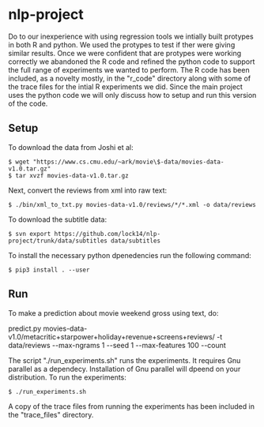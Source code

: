 # nlp-project
Do to our inexperience with using regression tools we intially built protypes in both
R and python. We used the protypes to test if ther were giving similar results. Once
we were confident that are protypes were working correctly we abandoned the R code
and refined the python code to support the full range of experiments we wanted to
perform. The R code has been included, as a novelty mostly, in the "r_code" directory
along with some of the trace files for the intial R experiments we did. Since the
main project uses the python code we will only discuss how to setup and run this
version of the code.

## Setup
To download the data from Joshi et al:
```
$ wget "https://www.cs.cmu.edu/~ark/movie\$-data/movies-data-v1.0.tar.gz"
$ tar xvzf movies-data-v1.0.tar.gz
```
Next, convert the reviews from xml into raw text:
```
$ ./bin/xml_to_txt.py movies-data-v1.0/reviews/*/*.xml -o data/reviews
```

To download the subtitle data:
```
$ svn export https://github.com/lock14/nlp-project/trunk/data/subtitles data/subtitles
```

To install the necessary python dpenedencies run the following command:
```
$ pip3 install . --user
```
    
## Run

To make a prediction about movie weekend gross using text, do:

   predict.py movies-data-v1.0/metacritic+starpower+holiday+revenue+screens+reviews/ -t data/reviews  --max-ngrams 1 --seed 1 --max-features 100 --count

The script "./run_experiments.sh" runs the experiments. It requires Gnu parallel as a dependecy. Installation of Gnu parallel will dpeend on your distribution.
To run the experiments:
```
$ ./run_experiments.sh
```

A copy of the trace files from running the experiments has been included in the "trace_files" directory.
